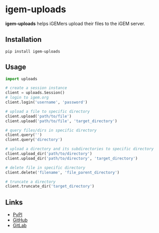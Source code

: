 # igem-uploads

**igem-uploads** helps iGEMers upload their files to the iGEM server.

## Installation

```shell
pip install igem-uploads
```

## Usage

```python
import uploads

# create a session instance
client = uploads.Session()
# login to igem.org
client.login('username', 'password')

# upload a file to specific directory
client.upload('path/to/file')
client.upload('path/to/file', 'target_directory')

# query files/dirs in specific directory
client.query('')
client.query('directory')

# upload a directory and its subdirectories to specific directory
client.upload_dir('path/to/directory')
client.upload_dir('path/to/directory', 'target_directory')

# delete file in specific directory
client.delete('filename', 'file_parent_directory')

# truncate a directory
client.truncate_dir('target_directory')
```

## Links

- [PyPI](https://pypi.org/project/igem-uploads/)
- [GitHub](https://github.com/iGEM-HBUT-China/igem-uploads)
- [GitLab](https://gitlab.igem.org/2023/software-tools/hbut-china)
